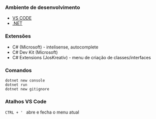 ### Ambiente de desenvolvimento
* [VS CODE](https://code.visualstudio.com/download)
* [.NET](https://dotnet.microsoft.com/en-us/download)

### Extensões
* C# (Microsoft) - intelisense, autocomplete
* C# Dev Kit (Microsoft)
* C# Extensions (JosKreativ) - menu de criação de classes/interfaces

### Comandos
```
dotnet new console
dotnet run
dotnet new gitignore
```

### Atalhos VS Code
<code>CTRL + ' </code> abre e fecha o menu atual
